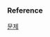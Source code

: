 ### Reference
[문제](https://www.hackerrank.com/challenges/population-density-difference/problem?isFullScreen=true)<br>

